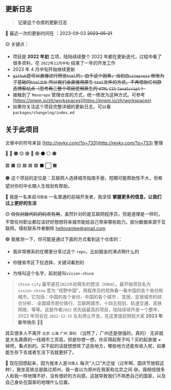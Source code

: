 ## 更新日志

> **记录这个仓库的更新日志**

🔴 最近一次的更新时间在 ：2023-09-03 ~~2023-05-21~~

🟡 关键点：

- 项目是 **2022 年初** 立项，陆陆续续整个 2022 年都在更新迭代，过程中看了很多资料，在 `2022年12月中旬` 结束了一年的开发工作
- 2023 年 4 月中旬开始继续更新
- ~~`github`是可以直接进行预览`html`的，由于这个因素，当初由`vitepress` 修改为了基础的`html文件` 所以我们会直接用原生 `html`文件的方式，不再借助任何静态博客站点（思考再三整个项目使用原生的 `HTML` `CSS` `JavaScript` ）~~
- 接触到了 `Monorepo` 管理仓库的方式，统一修改为这种方式。可参考 [https://pnpm.io/zh/workspaces](https://pnpm.io/zh/workspaces)
- 如果你关注这个项目完整详细的更新日志，可以看 `packages/changelog/index.md`

## 关于此项目

文章中的符号来自 [http://reyky.com/?p=733](http://reyky.com/?p=733) 整理

🔘 🔴 🟠 🟡 🟢 🔵 🟣 ⚫️ ⚪️ 🟤

🟥 🟧 🟨 🟩 🟦 🟪 ⬛️ ⬜️ 🟫

🟠 这个项目的定位是：互联网人选择城市指南手册，短期可能帮助性不大，但希望对你的中长期人生规划有帮助。

🔴 我是一名来自`河南省` 一名普通的前端开发者，我坚信 **掌握更多的信息，让我们过上更好的生活**

🟡 ~~仅仅对敲代码的码农有用~~，虽然针对的是互联网程序员，但是道理是一样的，不管任何职业都应该好好想想将来城市能给自己带来哪些助力。部分数据来源于互联网，侵权联系作者删除 hellovanlee@gmail.com

🟢 我推测一下，你可能是通过下面的方式看到这个仓库的：

- 我非常佛系的在哪里分享过这个 `repo`，比如掘金的沸点啊什么的

- 你搜省市区下拉选择，关键词看到的

- 为啥叫这个名字，起初是叫`vision-china`

> `china-city` 最早是在`2022年`初萌生的想法（idea）。最开始项目名为`vision-china` 意为 “视野中国”。用程序员的视角看一看中国的各个省份和城市。它包括：中国的各个省份、中国的各个城市 、宜居、定居城市的综合分析、 全国城市房价排行、互联网城市、十四五规划、轨道交通、高铁网络、等等。这是作者`2022` 优先级最高的项目，陆陆续续开发一个整年，2022 年将会在 `2022-12-15` 左右停止开发，在这里提前预祝大家 **2023 年新年快乐** 🎉🎉

其实很多人不离开 `北京` `上海` `广州` `深圳` （当然了，广州还是很强的，真的）
无非就是大名鼎鼎的一线城市工资高，但是你想一想，你买得起房子吗？买的起直接 × 掉吧，看点别的。买不起的话就想想除了这些地方，哪些地方还能有收入呢，如果能生存下去或者生活下去就更好了。

🔵 现在回想起来，因为我本人是`河南人` 每次“人口”大迁徙（过年啊、国庆节放假这种），我坐高铁总是路过郑州，我一直以为郑州在我家和北京之间 😅。我相信很多人和我一样地理不好，没有很好的方向感，这就导致我们不熟悉自己的国家，以及自己身处在国家的地理什么位置。
